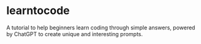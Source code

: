 # learntocode
A tutorial to help beginners learn coding through simple answers, powered by ChatGPT to create unique and interesting prompts.
